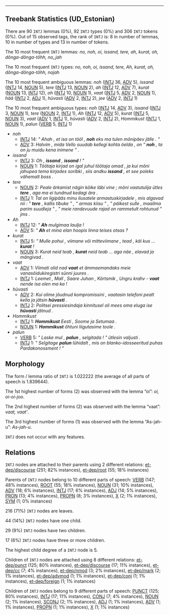 

--------------------------------------------------------------------------------

## Treebank Statistics (UD_Estonian)

There are 90 `INTJ` lemmas (0%), 92 `INTJ` types (0%) and 306 `INTJ` tokens (0%).
Out of 15 observed tags, the rank of `INTJ` is: 8 in number of lemmas, 10 in number of types and 13 in number of tokens.

The 10 most frequent `INTJ` lemmas: <em>no, noh, oi, issand, tere, ah, kurat, oh, dõnga-dõnga-tõhh, no_jah</em>

The 10 most frequent `INTJ` types:  <em>no, noh, oi, issand, tere, Ah, kurat, oh, dõnga-dõnga-tõhh, nojah</em>

The 10 most frequent ambiguous lemmas: <em>noh</em> ([INTJ]() 36, [ADV]() 5), <em>issand</em> ([INTJ]() 14, [NOUN]() 5), <em>tere</em> ([INTJ]() 13, [NOUN]() 2), <em>ah</em> ([INTJ]() 12, [ADV]() 7), <em>kurat</em> ([NOUN]() 13, [INTJ]() 12), <em>oh</em> ([INTJ]() 10, [NOUN]() 1), <em>vaat</em> ([INTJ]() 5, [ADV]() 2, [NOUN]() 1), <em>hää</em> ([INTJ]() 2, [ADJ]() 1), <em>hüvasti</em> ([ADV]() 2, [INTJ]() 2), <em>jee</em> ([ADV]() 2, [INTJ]() 1)

The 10 most frequent ambiguous types:  <em>noh</em> ([INTJ]() 14, [ADV]() 3), <em>issand</em> ([INTJ]() 3, [NOUN]() 1), <em>tere</em> ([NOUN]() 2, [INTJ]() 1), <em>Ah</em> ([INTJ]() 12, [ADV]() 5), <em>kurat</em> ([INTJ]() 5, [NOUN]() 3), <em>vaat</em> ([ADV]() 1, [INTJ]() 1), <em>hüvasti</em> ([ADV]() 2, [INTJ]() 2), <em>Hommikust</em> ([INTJ]() 1, [NOUN]() 1), <em>palun</em> ([VERB]() 5, [INTJ]() 1)


* <em>noh</em>
  * [INTJ]() 14: <em>" Ahah , et isa on tööl , <b>noh</b> eks ma tulen mõnipäev jälle . "</em>
  * [ADV]() 3: <em>Halvim , mida Vello suudab kellegi kohta öelda , on “ <b>noh</b> , ta on ju muidu kena inimene ” .</em>
* <em>issand</em>
  * [INTJ]() 3: <em>Oh , <b>issand</b> , <b>issand</b> ! "</em>
  * [NOUN]() 1: <em>Töötaja kirjad on igal juhul töötaja omad , ja kui mõni jahupea tema kirjades soribki , siis andku <b>issand</b> , et see poleks vähemalt boss .</em>
* <em>tere</em>
  * [NOUN]() 2: <em>Peale ärkamist nägin kõike läbi vine ; mõni vastutulija ütles <b>tere</b> , aga ma ei tundnud kedagi ära .</em>
  * [INTJ]() 1: <em>Tal on ligipääs minu ilusatele armastuskirjadele , mis algavad nii : " <b>tere</b> , kallis tibuke " , " armas kiisu " , " päikest sulle , maailma parim suudleja " , " meie randevuude rajad on rammetult rohtunud " jms .</em>
* <em>Ah</em>
  * [INTJ]() 12: <em>" <b>Ah</b> mulgimaa laulja !</em>
  * [ADV]() 5: <em>" <b>Ah</b> et mina elan hoopis linna teises otsas ?</em>
* <em>kurat</em>
  * [INTJ]() 5: <em>" Mulle pohui , viimane või mitteviimane , tead , käi kus ... <b>kurat</b> !</em>
  * [NOUN]() 3: <em>Kurat neid teab , <b>kurat</b> neid teab ... aga näe , elavad ja mängivad .</em>
* <em>vaat</em>
  * [ADV]() 1: <em>Viimati olid nad <b>vaat</b> et ämmaemandaks meie vanasõidukiregistri sünni juures .</em>
  * [INTJ]() 1: <em>Leemet , Mall , Saare Juhan , Kõrtsmik , Ungru krahv - <b>vaat</b> nende isa olen ma ka !</em>
* <em>hüvasti</em>
  * [ADV]() 2: <em>Kui olime jõudnud kompromissini , vaatasin telefoni pealt kella ja jätsin <b>hüvasti</b> .</em>
  * [INTJ]() 2: <em>Politsei pressiesindaja kinnitusel oli mees oma eluga ise <b>hüvasti</b> jätnud .</em>
* <em>Hommikust</em>
  * [INTJ]() 1: <em><b>Hommikust</b> Eesti , Soome ja Setumaa .</em>
  * [NOUN]() 1: <em><b>Hommikust</b> õhtuni liigutasime toole .</em>
* <em>palun</em>
  * [VERB]() 5: <em>" Laske mul , <b>palun</b> , selgitada ! " ütlesin valjusti .</em>
  * [INTJ]() 1: <em>" Selgitage <b>palun</b> lühidalt , mis on blanko-idosseeritud puhas Pardakonossment ! "</em>

## Morphology

The form / lemma ratio of `INTJ` is 1.022222 (the average of all parts of speech is 1.839644).

The 1st highest number of forms (2) was observed with the lemma “oi”: <em>oi, oi-oi-joo</em>.

The 2nd highest number of forms (2) was observed with the lemma “vaat”: <em>vaat, vaat'</em>.

The 3rd highest number of forms (1) was observed with the lemma “As-jah-u”: <em>As-jah-u</em>.

`INTJ` does not occur with any features.


## Relations

`INTJ` nodes are attached to their parents using 2 different relations: [et-dep/discourse]() (251; 82% instances), [et-dep/root]() (55; 18% instances)

Parents of `INTJ` nodes belong to 10 different parts of speech: [VERB]() (147; 48% instances), [ROOT]() (55; 18% instances), [NOUN]() (31; 10% instances), [ADV]() (18; 6% instances), [INTJ]() (17; 6% instances), [ADJ]() (14; 5% instances), [PRON]() (13; 4% instances), [PROPN]() (8; 3% instances), [X]() (2; 1% instances), [SYM]() (1; 0% instances)

216 (71%) `INTJ` nodes are leaves.

44 (14%) `INTJ` nodes have one child.

29 (9%) `INTJ` nodes have two children.

17 (6%) `INTJ` nodes have three or more children.

The highest child degree of a `INTJ` node is 5.

Children of `INTJ` nodes are attached using 8 different relations: [et-dep/punct]() (125; 80% instances), [et-dep/discourse]() (17; 11% instances), [et-dep/cc]() (7; 4% instances), [et-dep/nmod]() (3; 2% instances), [et-dep/mark]() (2; 1% instances), [et-dep/advmod]() (1; 1% instances), [et-dep/conj]() (1; 1% instances), [et-dep/foreign]() (1; 1% instances)

Children of `INTJ` nodes belong to 9 different parts of speech: [PUNCT]() (125; 80% instances), [INTJ]() (17; 11% instances), [CONJ]() (7; 4% instances), [NOUN]() (2; 1% instances), [SCONJ]() (2; 1% instances), [ADJ]() (1; 1% instances), [ADV]() (1; 1% instances), [PROPN]() (1; 1% instances), [X]() (1; 1% instances)


